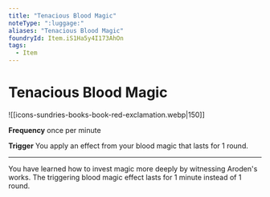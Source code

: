 ```yaml
---
title: "Tenacious Blood Magic"
noteType: ":luggage:"
aliases: "Tenacious Blood Magic"
foundryId: Item.iS1Ha5y4I173AhOn
tags:
  - Item
---
```


# Tenacious Blood Magic
![[icons-sundries-books-book-red-exclamation.webp|150]]

**Frequency** once per minute

**Trigger** You apply an effect from your blood magic that lasts for 1 round.

* * *

You have learned how to invest magic more deeply by witnessing Aroden's works. The triggering blood magic effect lasts for 1 minute instead of 1 round.

